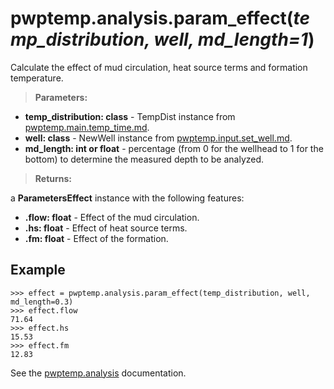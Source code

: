 # pwptemp.analysis.param_effect(*temp_distribution, well, md_length=1*) #

Calculate the effect of mud circulation, heat source terms and formation temperature.

> **Parameters:**
* **temp_distribution: class** - TempDist instance from [pwptemp.main.temp_time.md](https://github.com/pro-well-plan/pwptemp/blob/master/docs/pwptemp.main.temp_time.md).
* **well: class** - NewWell instance from [pwptemp.input.set_well.md](https://github.com/pro-well-plan/pwptemp/blob/master/docs/pwptemp.input.set_well.md).
* **md_length: int or float** - percentage (from 0 for the wellhead to 1 for the bottom) to determine the measured depth to be analyzed.

> **Returns:**

a **ParametersEffect** instance with the following features:
* **.flow: float** - Effect of the mud circulation.
* **.hs: float** - Effect of heat source terms.
* **.fm: float** - Effect of the formation.


## Example ##

```
>>> effect = pwptemp.analysis.param_effect(temp_distribution, well, md_length=0.3)
>>> effect.flow
71.64
>>> effect.hs
15.53
>>> effect.fm
12.83
```

See the [pwptemp.analysis](https://github.com/pro-well-plan/pwptemp/blob/master/docs/pwptemp.analysis.md) documentation.